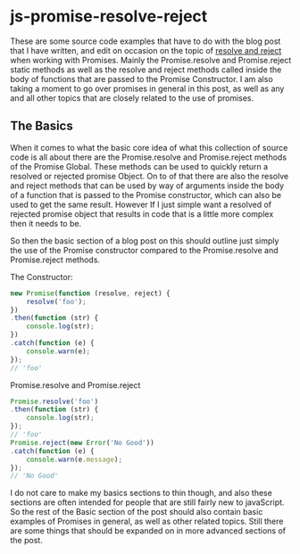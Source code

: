 # js-promise-resolve-reject

These are some source code examples that have to do with the blog post that I have written, and edit on occasion on the topic of [resolve and reject](https://dustinpfister.github.io/2019/09/18/js-promise-resolve-reject/) when working with Promises. Mainly the Promise.resolve and Promise.reject static methods as well as the resolve and reject methods called inside the body of functions that are passed to the Promise Constructor. I am also taking a moment to go over promises in general in this post, as well as any and all other topics that are closely related to the use of promises.

## The Basics

When it comes to what the basic core idea of what this collection of source code is all about there are the Promise.resolve and Promise.reject methods of the Promise Global. These methods can be used to quickly return a resolved or rejected promise Object. On to of that there are also the resolve and reject methods that can be used by way of arguments inside the body of a function that is passed to the Promise constructor, which can also be used to get the same result. However If I just simple want a resolved of rejected promise object that results in code that is a little more complex then it needs to be.

So then the basic section of a blog post on this should outline just simply the use of the Promise constructor compared to the Promise.resolve and Promise.reject methods.

The Constructor:

```js
new Promise(function (resolve, reject) {
    resolve('foo');
})
.then(function (str) {
    console.log(str);
})
.catch(function (e) {
    console.warn(e);
});
// 'foo'
```

Promise.resolve and Promise.reject

```js
Promise.resolve('foo')
.then(function (str) {
    console.log(str);
});
// 'foo'
Promise.reject(new Error('No Good'))
.catch(function (e) {
    console.warn(e.message);
});
// 'No Good'
```

I do not care to make my basics sections to thin though, and also these sections are often intended for people that are still fairly new to javaScript. So the rest of the Basic section of the post should also contain basic examples of Promises in general, as well as other related topics. Still there are some things that should be expanded on in more advanced sections of the post.